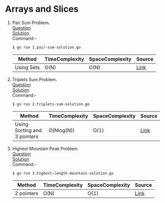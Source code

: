 # Arrays and Slices
1. Pair Sum Problem. 
   <br /> [Question](/1.%20Arrays%20and%20Slices/docs/1.pair-sum-question.jpg)
   <br /> [Solution](/1.%20Arrays%20and%20Slices/1.pair-sum-solution.go)
   <br /> Command:-
   ```shell
   $ go run 1.pair-sum-solution.go
   ```

   | Method | TimeComplexity | SpaceComplexity | Source |
   |---|---|---|---|
   | Using Sets | O(N) | O(N) | [Link](/1.%20Arrays%20and%20Slices/1.pair-sum-solution.go) |
   
2. Triplets Sum Problem.
   <br /> [Question](/1.%20Arrays%20and%20Slices/docs/2.triplets-sum-question.jpg)
   <br /> [Solution](/1.%20Arrays%20and%20Slices/2.triplets-sum-solution.go)
   <br /> Command:-
   ```shell
   $ go run 2.triplets-sum-solution.go
   ```

   | Method | TimeComplexity | SpaceComplexity | Source |
   |---|---|---|---|
   | Using Sorting and 3 pointers | O(Nlog(N)) | O(1) | [Link](/1.%20Arrays%20and%20Slices/2.triplets-sum-solution.go) |   

3. Highest Mountain Peak Problem.
   <br /> [Question](/1.%20Arrays%20and%20Slices/docs/3.highest-length-mountain-question.jpg)
   <br /> [Solution](/1.%20Arrays%20and%20Slices/3.highest-length-mountain-solution.go)
   <br /> Command:-
    ```shell
    $ go run 3.highest-length-mountain-solution.go
    ```
 
    | Method | TimeComplexity | SpaceComplexity | Source |
    |---|---|---|---|
    | 2 pointers | O(N) | O(1) | [Link](/1.%20Arrays%20and%20Slices/3.highest-length-mountain-solution.go) |     